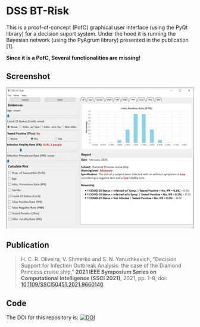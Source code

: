 # DSS BT-Risk

This is a proof-of-concept (PofC) graphical user interface (using the PyQt library) for a decision suport system.
Under the hood it is running the Bayesian network (using the PyAgrum library) presented in the publication [1].

**Since it is a PofC, Several functionalities are missing!**

## Screenshot
![DSS BT-Risk](dss-bt-risk-screenshot.jpg)

## Publication

> H. C. R. Oliveira, V. Shmerko and S. N. Yanushkevich, "Decision Support for Infection Outbreak Analysis: the case of the Diamond Princess cruise ship," **2021 IEEE Symposium Series on Computational Intelligence (SSCI 2021)**, 2021, pp. 1-8, doi: [10.1109/SSCI50451.2021.9660140](https://ieeexplore.ieee.org/document/9660140).

## Code
The DOI for this repository is: [![DOI](https://zenodo.org/badge/DOI/10.5281/zenodo.7434188.svg)](https://doi.org/10.5281/zenodo.7434188)
